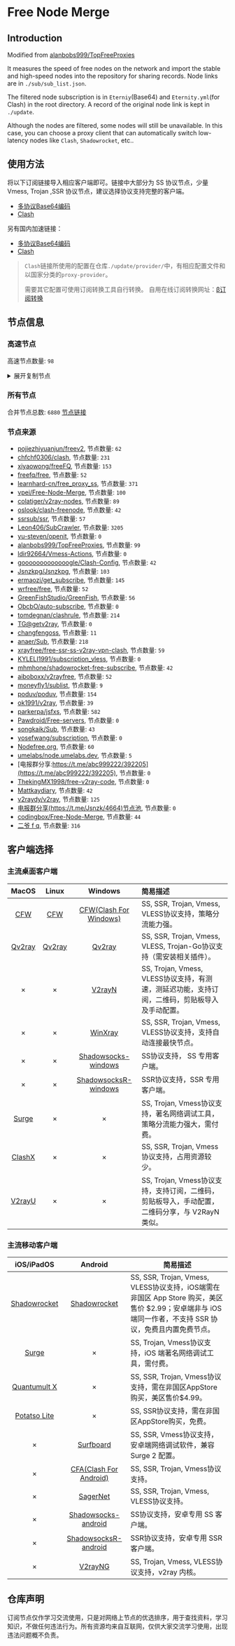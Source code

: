 # Free Node Merge

## Introduction
Modified from [alanbobs999/TopFreeProxies](https://github.com/alanbobs999/TopFreeProxies)

It measures the speed of free nodes on the network and import the stable and high-speed nodes into the repository for sharing records. Node links are in `./sub/sub_list.json`.

The filtered node subscription is in `Eterniy`(Base64) and `Eternity.yml`(for Clash) in the root directory. A record of the original node link is kept in `./update`.

Although the nodes are filtered, some nodes will still be unavailable. In this case, you can choose a proxy client that can automatically switch low-latency nodes like `Clash`, `Shadowrocket`, etc..

## 使用方法
将以下订阅链接导入相应客户端即可。链接中大部分为 SS 协议节点，少量 Vmess, Trojan ,SSR 协议节点，建议选择协议支持完整的客户端。

- [多协议Base64编码](https://raw.githubusercontent.com/arlenWKX/Free-Node-Merge/master/Eternity)
- [Clash](https://raw.githubusercontent.com/arlenWKX/Free-Node-Merge/main/Eternity.yml)

另有国内加速链接：

- [多协议Base64编码](https://cdn.jsdelivr.net/gh/arlenWKX/Free-Node-Merge@main/Eternity)
- [Clash](https://cdn.jsdelivr.net/gh/arlenWKX/Free-Node-Merge@main/Eternity.yml)

>`Clash`链接所使用的配置在仓库`./update/provider/`中，有相应配置文件和以国家分类的`proxy-provider`。
>
>需要其它配置可使用订阅转换工具自行转换。
>自用在线订阅转换网址：[β订阅转换](https://sc.vercel.app/)

## 节点信息
### 高速节点
高速节点数量: `98`
<details>
  <summary>展开复制节点</summary>

    vmess://eyJ2IjoiMiIsInBzIjoi576O5Zu9IDAzNCIsImFkZCI6InVzYS13YXNoaW5ndG9uLmx2dWZ0LmNvbSIsInBvcnQiOiI0NDMiLCJ0eXBlIjoibm9uZSIsImlkIjoiYWJhNTBkZDQtNTQ4NC0zYjA1LWIxNGEtNDY2MWNhZjg2MmQ1IiwiYWlkIjoiNCIsIm5ldCI6IndzIiwicGF0aCI6Ii93cyIsImhvc3QiOiJ1c2Etd2FzaGluZ3Rvbi5sdnVmdC5jb20iLCJ0bHMiOiJ0bHMifQ==
    vmess://eyJ2IjoiMiIsInBzIjoi576O5Zu9IDAzIFNoYXJrdGVjaCIsImFkZCI6IjIwOC45OC40OC4yIiwicG9ydCI6IjQ0MyIsInR5cGUiOiJub25lIiwiaWQiOiJhYmE1MGRkNC01NDg0LTNiMDUtYjE0YS00NjYxY2FmODYyZDUiLCJhaWQiOiI0IiwibmV0Ijoid3MiLCJwYXRoIjoiL3dzIiwiaG9zdCI6Imllc2VpMWVpLmNvbSIsInRscyI6InRscyJ9
    vmess://eyJ2IjoiMiIsInBzIjoi576O5Zu9IDAyIFBzeWNoeiIsImFkZCI6IjQ1LjM1Ljg0LjE2MiIsInBvcnQiOiI0NDMiLCJ0eXBlIjoibm9uZSIsImlkIjoiYWJhNTBkZDQtNTQ4NC0zYjA1LWIxNGEtNDY2MWNhZjg2MmQ1IiwiYWlkIjoiNCIsIm5ldCI6IndzIiwicGF0aCI6Ii93cyIsImhvc3QiOiJ1c2EtZGFsbGFzLmx2dWZ0LmNvbSIsInRscyI6InRscyJ9
    vmess://eyJ2IjoiMiIsInBzIjoi576O5Zu9IDAxNyIsImFkZCI6IjQ1LjM1Ljg0LjE2MiIsInBvcnQiOiI0NDMiLCJ0eXBlIjoibm9uZSIsImlkIjoiYWJhNTBkZDQtNTQ4NC0zYjA1LWIxNGEtNDY2MWNhZjg2MmQ1IiwiYWlkIjoiNCIsIm5ldCI6IndzIiwicGF0aCI6Ii93cyIsImhvc3QiOiJ1c2EtZGFsbGFzLmx2dWZ0LmNvbSIsInRscyI6InRscyJ9
    vmess://eyJ2IjoiMiIsInBzIjoiX+e+juWbvV9Zb3VUdWJlOlZW56eR5oqAXzk3IiwiYWRkIjoiNDUuMzUuODQuMTYyIiwicG9ydCI6IjQ0MyIsInR5cGUiOiJub25lIiwiaWQiOiJhYmE1MGRkNC01NDg0LTNiMDUtYjE0YS00NjYxY2FmODYyZDUiLCJhaWQiOiI0IiwibmV0Ijoid3MiLCJwYXRoIjoiL3dzIiwiaG9zdCI6InVzYS1kYWxsYXMubHZ1ZnQuY29tIiwidGxzIjoidGxzIn0=
    vmess://eyJ2IjoiMiIsInBzIjoi576O5Zu9IDA2IFNlcnZlck1hbmlhIiwiYWRkIjoidXNhLWJ1ZmZhbG8ubHZ1ZnQuY29tIiwicG9ydCI6IjQ0MyIsInR5cGUiOiJub25lIiwiaWQiOiJhYmE1MGRkNC01NDg0LTNiMDUtYjE0YS00NjYxY2FmODYyZDUiLCJhaWQiOiI0IiwibmV0Ijoid3MiLCJwYXRoIjoiL3dzIiwiaG9zdCI6InVzYS1idWZmYWxvLmx2dWZ0LmNvbSIsInRscyI6InRscyJ9
    vmess://eyJ2IjoiMiIsInBzIjoi576O5Zu9IDA1IFNlcnZlck1hbmlhIiwiYWRkIjoiMTkyLjE4Ni4xMjkuNjYiLCJwb3J0IjoiNDQzIiwidHlwZSI6Im5vbmUiLCJpZCI6ImFiYTUwZGQ0LTU0ODQtM2IwNS1iMTRhLTQ2NjFjYWY4NjJkNSIsImFpZCI6IjQiLCJuZXQiOiJ3cyIsInBhdGgiOiIvd3MiLCJob3N0IjoidXNhLWJ1ZmZhbG8ubHZ1ZnQuY29tIiwidGxzIjoidGxzIn0=
    vmess://eyJ2IjoiMiIsInBzIjoi576O5Zu9IDAzMCIsImFkZCI6InVzYS1kYWxsYXMubHZ1ZnQuY29tIiwicG9ydCI6IjQ0MyIsInR5cGUiOiJub25lIiwiaWQiOiJhYmE1MGRkNC01NDg0LTNiMDUtYjE0YS00NjYxY2FmODYyZDUiLCJhaWQiOiI0IiwibmV0Ijoid3MiLCJwYXRoIjoiL3dzIiwiaG9zdCI6InVzYS1kYWxsYXMubHZ1ZnQuY29tIiwidGxzIjoidGxzIn0=
    trojan://ae71ffdc-3206-3b4d-3f4e-e3b63684a556@lsj03.wangxd.life:3052?allowInsecure=0#US_https%3A%2F%2F1808.ga%20%20%20Node_211
    trojan://ae71ffdc-3206-3b4d-3f4e-e3b63684a556@lsj03.wangxd.life:3052?allowInsecure=0#US_https%3A%2F%2F1808.ga%20%20%20Node_307
    vmess://eyJ2IjoiMiIsInBzIjoi576O5Zu9IDAyNiIsImFkZCI6IjQ1LjM1Ljg0LjE2MiIsInBvcnQiOiI0NDMiLCJ0eXBlIjoibm9uZSIsImlkIjoiYWJhNTBkZDQtNTQ4NC0zYjA1LWIxNGEtNDY2MWNhZjg2MmQ1IiwiYWlkIjoiNCIsIm5ldCI6IndzIiwicGF0aCI6Ii93cyIsImhvc3QiOiJ1c2EtZGFsbGFzLmx2dWZ0LmNvbSIsInRscyI6InRscyJ9
    ss://YWVzLTI1Ni1jZmI6Yndoc2tyc2tyMDM@104.243.25.95:253#%28Youtube%E6%8A%80%E6%9C%AF%E5%88%86%E4%BA%AB%E5%AE%A4%29%F0%9F%87%BA%F0%9F%87%B8%E7%BE%8E%E5%9B%BD
    ss://Y2hhY2hhMjAtaWV0Zi1wb2x5MTMwNTpHIXlCd1BXSDNWYW8@72.140.224.197:802#%3A%E5%8A%A0%E6%8B%BF%E5%A4%A7-ss-72.140.224.197%3A802-%E8%A2%AB%E5%A2%99-%E7%9B%B4%E8%BF%9E-%E8%A7%A3%E9%94%81%E5%8A%A0%E6%8B%BF%E5%A4%A7%E5%9C%B0%E5%8C%BANF%E9%9D%9E%E8%87%AA%E5%88%B6%E5%89%A7
    vmess://eyJ2IjoiMiIsInBzIjoi576O5Zu9IDAxOCIsImFkZCI6IjQ1LjM1Ljg0LjE2MiIsInBvcnQiOiI0NDMiLCJ0eXBlIjoibm9uZSIsImlkIjoiYWJhNTBkZDQtNTQ4NC0zYjA1LWIxNGEtNDY2MWNhZjg2MmQ1IiwiYWlkIjoiNCIsIm5ldCI6IndzIiwicGF0aCI6Ii93cyIsImhvc3QiOiJ1c2EtZGFsbGFzLmx2dWZ0LmNvbSIsInRscyI6InRscyJ9
    ss://YWVzLTI1Ni1jZmI6Yndoc2tyc2tyMDM@104.243.25.95:253#%28Youtube%E6%8A%80%E6%9C%AF%E5%88%86%E4%BA%AB%E5%AE%A4%29%F0%9F%87%BA%F0%9F%87%B8%E7%BE%8E%E5%9B%BD
    ss://Y2hhY2hhMjAtaWV0Zi1wb2x5MTMwNTpHIXlCd1BXSDNWYW8@72.140.224.197:805#%3A%E5%8A%A0%E6%8B%BF%E5%A4%A7-ss-72.140.224.197%3A805-%E8%A2%AB%E5%A2%99-%E7%9B%B4%E8%BF%9E-%E8%A7%A3%E9%94%81%E5%8A%A0%E6%8B%BF%E5%A4%A7%E5%9C%B0%E5%8C%BANF%E9%9D%9E%E8%87%AA%E5%88%B6%E5%89%A7
    ss://Y2hhY2hhMjAtaWV0Zi1wb2x5MTMwNTpHIXlCd1BXSDNWYW8@72.140.224.197:802#%3A%E5%8A%A0%E6%8B%BF%E5%A4%A7-ss-72.140.224.197%3A802-%E8%A2%AB%E5%A2%99-%E7%9B%B4%E8%BF%9E-%E8%A7%A3%E9%94%81%E5%8A%A0%E6%8B%BF%E5%A4%A7%E5%9C%B0%E5%8C%BANF%E9%9D%9E%E8%87%AA%E5%88%B6%E5%89%A7
    ss://Y2hhY2hhMjAtaWV0Zi1wb2x5MTMwNTpHIXlCd1BXSDNWYW8@72.140.224.197:812#%3A%E5%8A%A0%E6%8B%BF%E5%A4%A7-ss-72.140.224.197%3A812-%E8%A2%AB%E5%A2%99-%E7%9B%B4%E8%BF%9E-%E8%A7%A3%E9%94%81%E5%8A%A0%E6%8B%BF%E5%A4%A7%E5%9C%B0%E5%8C%BANF%E9%9D%9E%E8%87%AA%E5%88%B6%E5%89%A7
    ss://Y2hhY2hhMjAtaWV0Zi1wb2x5MTMwNTpHIXlCd1BXSDNWYW8@72.140.224.197:812#%3A%E5%8A%A0%E6%8B%BF%E5%A4%A7-ss-72.140.224.197%3A812-%E8%A2%AB%E5%A2%99-%E7%9B%B4%E8%BF%9E-%E8%A7%A3%E9%94%81%E5%8A%A0%E6%8B%BF%E5%A4%A7%E5%9C%B0%E5%8C%BANF%E9%9D%9E%E8%87%AA%E5%88%B6%E5%89%A7
    ss://YWVzLTI1Ni1jZmI6Yndoc2tyc2tyMDM@104.243.30.252:246#%3A%E7%BE%8E%E5%9B%BD-ss-104.243.30.252%3A246-%E5%8F%AF%E7%94%A8-%E7%9B%B4%E8%BF%9E-%E4%BB%85%E6%94%AF%E6%8C%81%E7%BE%8E%E5%9B%BD%E5%9C%B0%E5%8C%BANF%E8%87%AA%E5%88%B6%E5%89%A7
    ss://Y2hhY2hhMjAtaWV0Zi1wb2x5MTMwNTpHIXlCd1BXSDNWYW8@72.140.224.197:805#%3A%E5%8A%A0%E6%8B%BF%E5%A4%A7-ss-72.140.224.197%3A805-%E8%A2%AB%E5%A2%99-%E7%9B%B4%E8%BF%9E-%E8%A7%A3%E9%94%81%E5%8A%A0%E6%8B%BF%E5%A4%A7%E5%9C%B0%E5%8C%BANF%E9%9D%9E%E8%87%AA%E5%88%B6%E5%89%A7
    trojan://71b55a84-3fac-4458-abff-eaad79219c91@jgwld3.gaox.ml:443?allowInsecure=0#%E8%BF%99%E4%BA%9B%E8%8A%82%E7%82%B9%E5%8F%AA%E8%83%BD%E5%A4%87%E7%94%A8%E6%88%96%E8%80%85%E9%98%B2%E6%AD%A2%E5%A4%B1%E8%81%94%EF%BC%8C%E8%99%BD%E7%84%B6%E8%B4%A8%E9%87%8F%E5%B9%B6%E4%B8%8D%E6%98%AF%E5%BE%88%E5%A5%BD%EF%BC%8C%E4%B9%9F%E8%AF%B7%E4%BD%8E%E8%B0%83%E4%BD%BF%E7%94%A8%3A%29
    trojan://71b55a84-3fac-4458-abff-eaad79219c91@jgwld3.gaox.ml:443?allowInsecure=1#mattkaydiary.com%7C%E8%8B%B1%E5%9B%BD%28GB%29United%2BKiongdom%2FSlough_27
    trojan://c0276440-f163-4f40-a08c-78b158ce6c4f@s3.upyun.online:12340?allowInsecure=0&sni=free.upyun.online#JP_https%3A%2F%2F1808.ga%20%20%20Node_185
    ss://Y2hhY2hhMjAtaWV0Zi1wb2x5MTMwNTpHIXlCd1BXSDNWYW8@51.161.118.38:805#CA%E5%8A%A0%E6%8B%BF%E5%A4%A7%28Youtube%E6%8A%80%E6%9C%AF%E5%88%86%E4%BA%AB%E5%AE%A4%29
    vmess://eyJ2IjoiMiIsInBzIjoibWF0dGtheWRpYXJ5LmNvbXznvo7lm70oVVMpVVNBL1Nhbkpvc2VfMjQiLCJhZGQiOiIxNTUuMjQ4LjIwMi4yMDMiLCJwb3J0IjoiMTQ1NjQiLCJ0eXBlIjoibm9uZSIsImlkIjoiNGEwZGEzNzktYTdjYy00Mzg5LTg4ZDctNDU1MTRiODk2ODgzIiwiYWlkIjoiMCIsIm5ldCI6InRjcCIsInBhdGgiOiIvIiwiaG9zdCI6IiIsInRscyI6IiJ9
    ss://Y2hhY2hhMjAtaWV0Zi1wb2x5MTMwNTpHIXlCd1BXSDNWYW8@51.161.118.38:805#CA%E5%8A%A0%E6%8B%BF%E5%A4%A7%28Youtube%E6%8A%80%E6%9C%AF%E5%88%86%E4%BA%AB%E5%AE%A4%29
    vmess://eyJ2IjoiMiIsInBzIjoi6I235YWwIiwiYWRkIjoiMjAuMTIzLjE4Ny4yMTIiLCJwb3J0IjoiMjc5MzEiLCJ0eXBlIjoibm9uZSIsImlkIjoiMjU2ZWFlNDEtMGI4Zi00ZmFhLWJjZTgtNjM2NjAxMWRjMTlmIiwiYWlkIjoiMCIsIm5ldCI6InRjcCIsInBhdGgiOiIvIiwiaG9zdCI6IjAwMDEudXMuZ2VuenBuLmNvbSIsInRscyI6IiJ9
    vmess://eyJ2IjoiMiIsInBzIjoiLeW+t+WbvS03OC40Ni4yNDQuMzQiLCJhZGQiOiI3OC40Ni4yNDQuMzQiLCJwb3J0IjoiMzM2NTUiLCJ0eXBlIjoidm1lc3MiLCJpZCI6ImI0MTMwM2I0LWUyYzgtNDc3MS1jYjZjLWVmNjIyNDRhNzYyMSIsImFpZCI6IjY0IiwibmV0IjoidGNwIiwicGF0aCI6Ii8iLCJob3N0IjoiIiwidGxzIjoiIn0=
    ss://YWVzLTI1Ni1jZmI6Y3A4cFJTVUF5TGhUZlZXSA@213.183.59.185:9064#%28Youtube%E6%8A%80%E6%9C%AF%E5%88%86%E4%BA%AB%E5%AE%A4%29%F0%9F%87%B3%F0%9F%87%B1%E8%8D%B7%E5%85%B0%205
    vmess://eyJ2IjoiMiIsInBzIjoi5b635Zu9IDAwMSIsImFkZCI6Ijc4LjQ2LjI0NC4zNCIsInBvcnQiOiIzMzY1NSIsInR5cGUiOiJub25lIiwiaWQiOiJiNDEzMDNiNC1lMmM4LTQ3NzEtY2I2Yy1lZjYyMjQ0YTc2MjEiLCJhaWQiOiI2NCIsIm5ldCI6InRjcCIsInBhdGgiOiIvcmF5IiwiaG9zdCI6IjQyNmhrLmZhbnM4Lnh5eiIsInRscyI6IiJ9
    ss://Y2hhY2hhMjAtaWV0Zi1wb2x5MTMwNTpHIXlCd1BXSDNWYW8@51.161.118.38:805#CA%E5%8A%A0%E6%8B%BF%E5%A4%A7%28Youtube%E6%8A%80%E6%9C%AF%E5%88%86%E4%BA%AB%E5%AE%A4%29
    vmess://eyJ2IjoiMiIsInBzIjoi576O5Zu9IDAxNCIsImFkZCI6IjIwLjEyMy4xODcuMjEyIiwicG9ydCI6IjI3OTMxIiwidHlwZSI6Im5vbmUiLCJpZCI6IjI1NmVhZTQxLTBiOGYtNGZhYS1iY2U4LTYzNjYwMTFkYzE5ZiIsImFpZCI6IjAiLCJuZXQiOiJ0Y3AiLCJwYXRoIjoiLyIsImhvc3QiOiJoay5hcXZwbi5tZSIsInRscyI6IiJ9
    vmess://eyJ2IjoiMiIsInBzIjoi576O5Zu9IDAyNCIsImFkZCI6IjIwLjEyMy4xODcuMjEyIiwicG9ydCI6IjI3OTMxIiwidHlwZSI6Im5vbmUiLCJpZCI6IjI1NmVhZTQxLTBiOGYtNGZhYS1iY2U4LTYzNjYwMTFkYzE5ZiIsImFpZCI6IjAiLCJuZXQiOiJ0Y3AiLCJwYXRoIjoiLyIsImhvc3QiOiJoay5hcXZwbi5tZSIsInRscyI6IiJ9
    vmess://eyJ2IjoiMiIsInBzIjoi6Iqs5YWwIiwiYWRkIjoiMTU0Ljg0LjEuMTU0IiwicG9ydCI6IjQ0MyIsInR5cGUiOiJub25lIiwiaWQiOiIxMzBjOWYyZS00MmIxLTRlYmYtYjM0NS1lMjY0NTZhMDYxZjkiLCJhaWQiOiI2NCIsIm5ldCI6IndzIiwicGF0aCI6Ii9wYXRoLzE4MTAxMjEyMzQzMyIsImhvc3QiOiJ3d3cuMDUyMjIwMjcueHl6IiwidGxzIjoidGxzIn0=
    ss://YWVzLTI1Ni1jZmI6YTNHRll0MzZTbTgyVnlzOQ@213.183.59.185:9000#%28Youtube%E6%8A%80%E6%9C%AF%E5%88%86%E4%BA%AB%E5%AE%A4%29%F0%9F%87%B3%F0%9F%87%B1%E8%8D%B7%E5%85%B0%202
    vmess://eyJ2IjoiMiIsInBzIjoi5b635Zu9IDAwMSIsImFkZCI6Ijc4LjQ2LjI0NC4zNCIsInBvcnQiOiIzMzY1NSIsInR5cGUiOiJub25lIiwiaWQiOiJiNDEzMDNiNC1lMmM4LTQ3NzEtY2I2Yy1lZjYyMjQ0YTc2MjEiLCJhaWQiOiI2NCIsIm5ldCI6InRjcCIsInBhdGgiOiIvY2hjYXIiLCJob3N0IjoiIiwidGxzIjoiIn0=
    vmess://eyJ2IjoiMiIsInBzIjoi576O5Zu9IDAxOSIsImFkZCI6IjIwLjEyMy4xODcuMjEyIiwicG9ydCI6IjI3OTMxIiwidHlwZSI6Im5vbmUiLCJpZCI6IjI1NmVhZTQxLTBiOGYtNGZhYS1iY2U4LTYzNjYwMTFkYzE5ZiIsImFpZCI6IjAiLCJuZXQiOiJ0Y3AiLCJwYXRoIjoiL3dzIiwiaG9zdCI6InVzYS1kYWxsYXMubHZ1ZnQuY29tIiwidGxzIjoiIn0=
    vmess://eyJ2IjoiMiIsInBzIjoi6Iqs5YWwIiwiYWRkIjoiMTU0Ljg0LjEuMTU0IiwicG9ydCI6IjQ0MyIsInR5cGUiOiJub25lIiwiaWQiOiIxMzBjOWYyZS00MmIxLTRlYmYtYjM0NS1lMjY0NTZhMDYxZjkiLCJhaWQiOiI2NCIsIm5ldCI6IndzIiwicGF0aCI6Ii9wYXRoLzE4MTAxMjEyMzQzMyIsImhvc3QiOiJ3d3cuMDUyMjIwMjcueHl6IiwidGxzIjoidGxzIn0=
    ss://YWVzLTI1Ni1jZmI6VE4yWXFnaHhlRkRLWmZMVQ@152.89.210.84:9037#%28Youtube%E6%8A%80%E6%9C%AF%E5%88%86%E4%BA%AB%E5%AE%A4%29%F0%9F%87%AC%F0%9F%87%A7%E8%8B%B1%E5%9B%BD%2024
    ss://YWVzLTI1Ni1jZmI6VE4yWXFnaHhlRkRLWmZMVQ@152.89.210.84:9037#%28Youtube%E6%8A%80%E6%9C%AF%E5%88%86%E4%BA%AB%E5%AE%A4%29%F0%9F%87%AC%F0%9F%87%A7%E8%8B%B1%E5%9B%BD%2024
    vmess://eyJ2IjoiMiIsInBzIjoi6L+Z5Lqb6IqC54K55Y+q6IO95aSH55So5oiW6ICF6Ziy5q2i5aSx6IGU77yM6Jm954S26LSo6YeP5bm25LiN5piv5b6I5aW977yM5Lmf6K+35L2O6LCD5L2/55SoOikiLCJhZGQiOiIxNTUuMjQ4LjIwMi4yMDMiLCJwb3J0IjoiMTQ1NjQiLCJ0eXBlIjoibm9uZSIsImlkIjoiNGEwZGEzNzktYTdjYy00Mzg5LTg4ZDctNDU1MTRiODk2ODgzIiwiYWlkIjoiMCIsIm5ldCI6InRjcCIsInBhdGgiOiIvd3MiLCJob3N0IjoiMTU1LjI0OC4yMDIuMjAzIiwidGxzIjoiIn0=
    vmess://eyJ2IjoiMiIsInBzIjoi576O5Zu9IDA0MyIsImFkZCI6IjE1NS4yNDguMjAyLjIwMyIsInBvcnQiOiIxNDU2NCIsInR5cGUiOiJub25lIiwiaWQiOiI0YTBkYTM3OS1hN2NjLTQzODktODhkNy00NTUxNGI4OTY4ODMiLCJhaWQiOiIwIiwibmV0IjoidGNwIiwicGF0aCI6Ii93cyIsImhvc3QiOiIiLCJ0bHMiOiIifQ==
    ss://Y2hhY2hhMjAtaWV0Zi1wb2x5MTMwNTpHIXlCd1BXSDNWYW8@162.251.61.221:802#%3A%E7%BE%8E%E5%9B%BD-ss-162.251.61.221%3A802-%E8%A2%AB%E5%A2%99-%E7%9B%B4%E8%BF%9E-%E8%A7%A3%E9%94%81%E7%BE%8E%E5%9B%BD%E5%9C%B0%E5%8C%BANF%E9%9D%9E%E8%87%AA%E5%88%B6%E5%89%A7
    vmess://eyJ2IjoiMiIsInBzIjoiWzA1LTIyXXxvc2xvb2t8576O5Zu9KFVTKVVTQS9TYW5Kb3NlXzIxIiwiYWRkIjoiMTU1LjI0OC4yMDIuMjAzIiwicG9ydCI6IjE0NTY0IiwidHlwZSI6Im5vbmUiLCJpZCI6IjRhMGRhMzc5LWE3Y2MtNDM4OS04OGQ3LTQ1NTE0Yjg5Njg4MyIsImFpZCI6IjAiLCJuZXQiOiJ0Y3AiLCJwYXRoIjoiL3JheSIsImhvc3QiOiIiLCJ0bHMiOiIifQ==
    ss://YWVzLTI1Ni1jZmI6UzdLd1V1N3lCeTU4UzNHYQ@213.183.53.221:9042#%EF%BD%9CRU%EF%BD%9C%E4%BF%84%E7%BD%97%EF%BF%BD%206
    vmess://eyJ2IjoiMiIsInBzIjoiWzA1LTIzXXxvc2xvb2t8576O5Zu9KFVTKVVTQS9TYW5Kb3NlXzIxIiwiYWRkIjoiMTU1LjI0OC4yMDIuMjAzIiwicG9ydCI6IjE0NTY0IiwidHlwZSI6Im5vbmUiLCJpZCI6IjRhMGRhMzc5LWE3Y2MtNDM4OS04OGQ3LTQ1NTE0Yjg5Njg4MyIsImFpZCI6IjAiLCJuZXQiOiJ0Y3AiLCJwYXRoIjoiL3JheSIsImhvc3QiOiIiLCJ0bHMiOiIifQ==
    ss://YWVzLTI1Ni1jZmI6R0E5S3plRWd2ZnhOcmdtTQ@213.183.53.179:9019#%E4%BF%84%E7%BD%97%E6%96%AF%E8%81%94%E9%82%A6%28TG%E9%A2%91%E9%81%93%3A%40poduvjd%29
    ss://YWVzLTI1Ni1jZmI6R0E5S3plRWd2ZnhOcmdtTQ@213.183.53.179:9019#%E4%BF%84%E7%BD%97%E6%96%AF%E8%81%94%E9%82%A6%28TG%E9%A2%91%E9%81%93%3A%40poduvjd%29
    ss://YWVzLTI1Ni1jZmI6U241QjdqVHFyNzZhQ0pUOA@213.183.53.200:9097#RU_https%3A%2F%2F1808.ga%20%20%20Node_256
    vmess://eyJ2IjoiMiIsInBzIjoiWzA1LTIzXXxvc2xvb2t8576O5Zu9KFVTKVVTQS9TYW5Kb3NlXzEzIiwiYWRkIjoiMTU1LjI0OC4yMDIuMjAzIiwicG9ydCI6IjE0NTY0IiwidHlwZSI6Im5vbmUiLCJpZCI6IjRhMGRhMzc5LWE3Y2MtNDM4OS04OGQ3LTQ1NTE0Yjg5Njg4MyIsImFpZCI6IjAiLCJuZXQiOiJ0Y3AiLCJwYXRoIjoiLyIsImhvc3QiOiIiLCJ0bHMiOiIifQ==
    vmess://eyJ2IjoiMiIsInBzIjoiZ2l0aHViLmNvbS9mcmVlZnEgLSDnvo7lm71BbWF6b24gRUMy5pyN5Yqh5ZmoIDQzIiwiYWRkIjoiZG91YmFuLmJhYmF6aHVqaS5jb20iLCJwb3J0IjoiNDQzIiwidHlwZSI6Im5vbmUiLCJpZCI6IjI3ODQ4NzM5LTdlNjItNDEzOC05ZmQzLTA5OGE2Mzk2NGI2YiIsImFpZCI6IjAiLCJuZXQiOiJ3cyIsInBhdGgiOiIvbW92aWVzIiwiaG9zdCI6ImRvdWJhbi5iYWJhemh1amkuY29tIiwidGxzIjoidGxzIn0=
    ss://YWVzLTI1Ni1jZmI6THAyN3JxeUpxNzJiWnNxWA@213.183.53.214:9045#%E4%BF%84%E7%BD%97%E6%96%AF%E8%81%94%E9%82%A6%28TG%E9%A2%91%E9%81%93%3A%40poduvjd%29
    ss://YWVzLTI1Ni1nY206eDIzWjRMR2tHRGtUaFo5S2F6NERVUlFw@185.99.3.108:40093#BA%E6%B3%A2%E9%BB%91%28Youtube%E6%8A%80%E6%9C%AF%E5%88%86%E4%BA%AB%E5%AE%A4%29
    ss://YWVzLTI1Ni1jZmI6SmRtUks5Z01FcUZnczhuUA@5.183.179.148:9003#DE_https%3A%2F%2F1808.ga%20%20%20Node_242
    ss://YWVzLTI1Ni1jZmI6VVRKQTU3eXBrMlhLUXBubQ@185.126.116.124:9033#%28Youtube%E6%8A%80%E6%9C%AF%E5%88%86%E4%BA%AB%E5%AE%A4%29%F0%9F%87%A8%F0%9F%87%AD%E7%91%9E%E5%A3%AB
    ss://Y2hhY2hhMjAtaWV0Zi1wb2x5MTMwNTpHIXlCd1BXSDNWYW8@38.68.134.196:805#%3A%E7%BE%8E%E5%9B%BD-ss-38.68.134.196%3A805-%E8%A2%AB%E5%A2%99-%E7%9B%B4%E8%BF%9E-%E8%A7%A3%E9%94%81%E7%BE%8E%E5%9B%BD%E5%9C%B0%E5%8C%BANF%E9%9D%9E%E8%87%AA%E5%88%B6%E5%89%A7
    ss://YWVzLTI1Ni1jZmI6R2VyZWdldFI4Y3ZRSHpZcg@213.183.53.198:9030#%E4%BF%84%E7%BD%97%E6%96%AF%E8%81%94%E9%82%A6%28TG%E9%A2%91%E9%81%93%3A%40poduvjd%29
    ss://YWVzLTI1Ni1jZmI6THAyN3JxeUpxNzJiWnNxWA@5.183.179.148:9045#%28Youtube%E6%8A%80%E6%9C%AF%E5%88%86%E4%BA%AB%E5%AE%A4%29%F0%9F%87%A9%F0%9F%87%AA%E5%BE%B7%E5%9B%BD%207
    ss://YWVzLTI1Ni1jZmI6QndjQVVaazhoVUZBa0RHTg@5.183.179.148:9031#%28Youtube%E6%8A%80%E6%9C%AF%E5%88%86%E4%BA%AB%E5%AE%A4%29%F0%9F%87%A9%F0%9F%87%AA%E5%BE%B7%E5%9B%BD%2040
    vmess://eyJ2IjoiMiIsInBzIjoi576O5Zu9IDAyNSIsImFkZCI6IjIzLjk0LjEyMC4xOSIsInBvcnQiOiIyODU1NCIsInR5cGUiOiJub25lIiwiaWQiOiI0YTRjOTZjNS03YjhiLTQ2MTItYzcxNS02YjkxYTljMzRkMDciLCJhaWQiOiI2NCIsIm5ldCI6InRjcCIsInBhdGgiOiIvd3MiLCJob3N0IjoibHZ1ZnQuY29tIiwidGxzIjoiIn0=
    ss://YWVzLTI1Ni1jZmI6THAyN3JxeUpxNzJiWnNxWA@213.183.53.214:9045#%E4%BF%84%E7%BD%97%E6%96%AF%E8%81%94%E9%82%A6%28TG%E9%A2%91%E9%81%93%3A%40poduvjd%29
    vmess://eyJ2IjoiMiIsInBzIjoiKFlvdXR1YmXmioDmnK/liIbkuqvlrqQp8J+Hs/Cfh7HojbflhbAgNyIsImFkZCI6IjIzLjk0LjEyMC4xOSIsInBvcnQiOiIyODU1NCIsInR5cGUiOiJub25lIiwiaWQiOiI0YTRjOTZjNS03YjhiLTQ2MTItYzcxNS02YjkxYTljMzRkMDciLCJhaWQiOiIwIiwibmV0IjoidGNwIiwicGF0aCI6Ii8iLCJob3N0IjoiZmhjYW1kMi5nYW94Lm1sIiwidGxzIjoiIn0=
    vmess://eyJ2IjoiMiIsInBzIjoiLee+juWbvS0yMy45NC4xMjAuMTkiLCJhZGQiOiIyMy45NC4xMjAuMTkiLCJwb3J0IjoiMjg1NTQiLCJ0eXBlIjoidm1lc3MiLCJpZCI6IjRhNGM5NmM1LTdiOGItNDYxMi1jNzE1LTZiOTFhOWMzNGQwNyIsImFpZCI6IjY0IiwibmV0IjoidGNwIiwicGF0aCI6Ii8iLCJob3N0IjoiIiwidGxzIjoiIn0=
    vmess://eyJ2IjoiMiIsInBzIjoiKFlvdXR1YmXmioDmnK/liIbkuqvlrqQp8J+Hs/Cfh7HojbflhbAgNyIsImFkZCI6IjIzLjk0LjEyMC4xOSIsInBvcnQiOiIyODU1NCIsInR5cGUiOiJub25lIiwiaWQiOiI0YTRjOTZjNS03YjhiLTQ2MTItYzcxNS02YjkxYTljMzRkMDciLCJhaWQiOiIwIiwibmV0IjoidGNwIiwicGF0aCI6Ii8iLCJob3N0IjoiZmhjYW1kMi5nYW94Lm1sIiwidGxzIjoiIn0=
    vmess://eyJ2IjoiMiIsInBzIjoi576O5Zu9IDAyNSIsImFkZCI6IjIzLjk0LjEyMC4xOSIsInBvcnQiOiIyODU1NCIsInR5cGUiOiJub25lIiwiaWQiOiI0YTRjOTZjNS03YjhiLTQ2MTItYzcxNS02YjkxYTljMzRkMDciLCJhaWQiOiI2NCIsIm5ldCI6InRjcCIsInBhdGgiOiIvd3MiLCJob3N0IjoidXNhLWRhbGxhcy5sdnVmdC5jb20iLCJ0bHMiOiIifQ==
    ss://YWVzLTI1Ni1jZmI6RVhOM1MzZVFwakU3RUp1OA@185.126.116.124:9027#%28Youtube%E6%8A%80%E6%9C%AF%E5%88%86%E4%BA%AB%E5%AE%A4%29%F0%9F%87%A8%F0%9F%87%AD%E7%91%9E%E5%A3%AB%206
    ss://YWVzLTI1Ni1jZmI6dkRTOUcycA@185.4.65.6:21247#github.com%2Ffreefq%20-%20%E4%BF%84%E7%BD%97%E6%96%AF%20%2023
    ss://YWVzLTI1Ni1jZmI6R2VyZWdldFI4Y3ZRSHpZcg@213.183.53.198:9030#%E4%BF%84%E7%BD%97%E6%96%AF%20002
    ss://YWVzLTI1Ni1jZmI6ZjYzZ2c4RXJ1RG5Vcm16NA@5.183.179.141:9010#%28Youtube%E6%8A%80%E6%9C%AF%E5%88%86%E4%BA%AB%E5%AE%A4%29%F0%9F%87%A9%F0%9F%87%AA%E5%BE%B7%E5%9B%BD%2034
    trojan://f736834f-1fc8-4738-9884-9afe0eb0d818@jp2.trojan.tel:443?allowInsecure=0#Relay_%F0%9F%87%AF%F0%9F%87%B5JP-%F0%9F%87%AF%F0%9F%87%B5JP_33
    ss://YWVzLTI1Ni1jZmI6dkRTOUcycA@185.4.65.6:21247#%3A%E4%BF%84%E7%BD%97%E6%96%AF-ss-185.4.65.6%3A21247-%E5%8F%AF%E7%94%A8-%E4%B8%AD%E8%BD%AC%3A37.252.1.212-%E4%BB%85%E6%94%AF%E6%8C%81%E4%BF%84%E7%BD%97%E6%96%AF%E8%81%94%E9%82%A6%E5%9C%B0%E5%8C%BANF%E8%87%AA%E5%88%B6%E5%89%A7
    ss://YWVzLTI1Ni1jZmI6dkRTOUcycA@185.4.65.6:21247#Relay_%F0%9F%87%B7%F0%9F%87%BARU-%F0%9F%87%B7%F0%9F%87%BARU_51
    vmess://eyJ2IjoiMiIsInBzIjoi6I235YWwIiwiYWRkIjoibm52LmNoaXRhY2RuLnh5eiIsInBvcnQiOiI1NDI0MiIsInR5cGUiOiJub25lIiwiaWQiOiJmMjM5M2Q4Mi05NGM0LTRiMTItODI2Ny0yOTNhNzUwMGU0ODciLCJhaWQiOiIwIiwibmV0IjoidGNwIiwicGF0aCI6Ii83MWg0YjNzMWY1MyIsImhvc3QiOiJubnYuY2hpdGFjZG4ueHl6IiwidGxzIjoiIn0=
    vmess://eyJ2IjoiMiIsInBzIjoi5q+U5Yip5pe2IiwiYWRkIjoiMTk4LjIuMjAwLjExNiIsInBvcnQiOiI0NDMiLCJ0eXBlIjoibm9uZSIsImlkIjoiNDE4MDQ4YWYtYTI5My00Yjk5LTliMGMtOThjYTM1ODBkZDI0IiwiYWlkIjoiNjQiLCJuZXQiOiJ3cyIsInBhdGgiOiIvcGF0aC8xODEwMTIxMjM0MzMiLCJob3N0Ijoid3d3LjY4NDc4NTIwLnh5eiIsInRscyI6InRscyJ9
    ss://YWVzLTI1Ni1jZmI6WnBORERLUnU5TWFnTnZhZg@152.89.210.84:9015#-GB-%E5%A4%A7%E7%B1%B3%E7%B2%A5_8
    vmess://eyJ2IjoiMiIsInBzIjoi6I235YWwIiwiYWRkIjoibm52LmNoaXRhY2RuLnh5eiIsInBvcnQiOiI1NDI0MiIsInR5cGUiOiJub25lIiwiaWQiOiJmMjM5M2Q4Mi05NGM0LTRiMTItODI2Ny0yOTNhNzUwMGU0ODciLCJhaWQiOiIwIiwibmV0IjoidGNwIiwicGF0aCI6Ii8iLCJob3N0Ijoibm52LmNoaXRhY2RuLnh5eiIsInRscyI6IiJ9
    vmess://eyJ2IjoiMiIsInBzIjoiQFNTUlNVQi1WMDQt5LuY6LS55o6o6I2QOnN1by55dC9zc3JzdWIiLCJhZGQiOiJubnYuY2hpdGFjZG4ueHl6IiwicG9ydCI6IjU0MjQyIiwidHlwZSI6Im5vbmUiLCJpZCI6ImYyMzkzZDgyLTk0YzQtNGIxMi04MjY3LTI5M2E3NTAwZTQ4NyIsImFpZCI6IjAiLCJuZXQiOiJ0Y3AiLCJwYXRoIjoiLyIsImhvc3QiOiJubnYuY2hpdGFjZG4ueHl6IiwidGxzIjoiIn0=
    vmess://eyJ2IjoiMiIsInBzIjoibWF0dGtheWRpYXJ5LmNvbXznvo7lm70oVVMpVVNBL1Nhbkpvc2VfMjEiLCJhZGQiOiIxNTUuMjQ4LjIwMi4yMDMiLCJwb3J0IjoiMTQ1NjQiLCJ0eXBlIjoibm9uZSIsImlkIjoiNGEwZGEzNzktYTdjYy00Mzg5LTg4ZDctNDU1MTRiODk2ODgzIiwiYWlkIjoiMCIsIm5ldCI6InRjcCIsInBhdGgiOiIvcmF5IiwiaG9zdCI6IiIsInRscyI6IiJ9
    ss://YWVzLTI1Ni1jZmI6Y3A4cFJTVUF5TGhUZlZXSA@213.183.53.198:9064#%E4%BF%84%E7%BD%97%E6%96%AF%20052
    ss://Y2hhY2hhMjAtaWV0Zi1wb2x5MTMwNTpHIXlCd1BXSDNWYW8@162.251.61.221:800#%3A%E7%BE%8E%E5%9B%BD-ss-162.251.61.221%3A800-%E8%A2%AB%E5%A2%99-%E7%9B%B4%E8%BF%9E-%E8%A7%A3%E9%94%81%E7%BE%8E%E5%9B%BD%E5%9C%B0%E5%8C%BANF%E9%9D%9E%E8%87%AA%E5%88%B6%E5%89%A7
    ss://YWVzLTI1Ni1jZmI6cDl6NUJWQURIMllGczNNTg@213.183.59.218:9040#%28Youtube%E6%8A%80%E6%9C%AF%E5%88%86%E4%BA%AB%E5%AE%A4%29%F0%9F%87%B3%F0%9F%87%B1%E8%8D%B7%E5%85%B0
    ss://YWVzLTI1Ni1jZmI6cnBnYk5uVTlyRERVNGFXWg@152.89.210.105:9094#%28Youtube%E6%8A%80%E6%9C%AF%E5%88%86%E4%BA%AB%E5%AE%A4%29%F0%9F%87%AC%F0%9F%87%A7%E8%8B%B1%E5%9B%BD%2022
    vmess://eyJ2IjoiMiIsInBzIjoi5r6z5aSn5Yip5LqaIDAwMiIsImFkZCI6IjEyOS4xNTQuNDguMjIxIiwicG9ydCI6IjM3MzcyIiwidHlwZSI6Im5vbmUiLCJpZCI6IjZmNDQ1NGE5LWU3MzItNDZjNi1jNTBmLTczZjEzZGEzMWY3YiIsImFpZCI6IjAiLCJuZXQiOiJ0Y3AiLCJwYXRoIjoiL3dzIiwiaG9zdCI6IiIsInRscyI6IiJ9
    ss://Y2hhY2hhMjAtaWV0Zi1wb2x5MTMwNTpHIXlCd1BXSDNWYW8@38.68.134.135:809#%3A%E7%BE%8E%E5%9B%BD-ss-38.68.134.135%3A809-%E8%A2%AB%E5%A2%99-%E4%B8%AD%E8%BD%AC%3A38.68.134.196-%E8%A7%A3%E9%94%81%E7%BE%8E%E5%9B%BD%E5%9C%B0%E5%8C%BANF%E9%9D%9E%E8%87%AA%E5%88%B6%E5%89%A7
    vmess://eyJ2IjoiMiIsInBzIjoi6I235YWwIDA2NCIsImFkZCI6Im5udi5jaGl0YWNkbi54eXoiLCJwb3J0IjoiNTQyNDIiLCJ0eXBlIjoibm9uZSIsImlkIjoiZjIzOTNkODItOTRjNC00YjEyLTgyNjctMjkzYTc1MDBlNDg3IiwiYWlkIjoiMCIsIm5ldCI6InRjcCIsInBhdGgiOiIvaW5kZXgiLCJob3N0Ijoibm52LmNoaXRhY2RuLnh5eiIsInRscyI6IiJ9
    vmess://eyJ2IjoiMiIsInBzIjoiZ2l0aHViLmNvbS9mcmVlZnEgLSDkvIrmnJcgIDMxIiwiYWRkIjoic3J2Zi5teWFuZHJvaWRwbHVzMS5pciIsInBvcnQiOiI4MCIsInR5cGUiOiJub25lIiwiaWQiOiJjMTIxNGMyNi1mMGZjLTJmMGEtODFiMC04NGQxMGY4ZDE0ZGMiLCJhaWQiOiIwIiwibmV0Ijoid3MiLCJwYXRoIjoiL2FwaXdzIiwiaG9zdCI6ImF3ZWlrZWppLVlvdVR1YmUiLCJ0bHMiOiIifQ==
    vmess://eyJ2IjoiMiIsInBzIjoi576O5Zu9IDAyNCIsImFkZCI6Imx2dWZ0LmNvbSIsInBvcnQiOiI0NDMiLCJ0eXBlIjoibm9uZSIsImlkIjoiYWJhNTBkZDQtNTQ4NC0zYjA1LWIxNGEtNDY2MWNhZjg2MmQ1IiwiYWlkIjoiNCIsIm5ldCI6IndzIiwicGF0aCI6Ii93cyIsImhvc3QiOiJsdnVmdC5jb20iLCJ0bHMiOiJ0bHMifQ==
    vmess://eyJ2IjoiMiIsInBzIjoi6Z+p5Zu9LTEyOS4xNTQuNDguMjIxLTA5MCIsImFkZCI6IjEyOS4xNTQuNDguMjIxIiwicG9ydCI6IjM3MzcyIiwidHlwZSI6Im5vbmUiLCJpZCI6IjZmNDQ1NGE5LWU3MzItNDZjNi1jNTBmLTczZjEzZGEzMWY3YiIsImFpZCI6IjAiLCJuZXQiOiJ0Y3AiLCJwYXRoIjoiL2Y0OTViYTFmIiwiaG9zdCI6IjEyOS4xNTQuNDguMjIxIiwidGxzIjoiIn0=
    ss://YWVzLTI1Ni1jZmI6ZjhucEtnTnpka3NzMnl0bg@152.89.210.105:9088#%28Youtube%E6%8A%80%E6%9C%AF%E5%88%86%E4%BA%AB%E5%AE%A4%29%F0%9F%87%AC%F0%9F%87%A7%E8%8B%B1%E5%9B%BD%2028
    vmess://eyJ2IjoiMiIsInBzIjoi5r6z5aSn5Yip5LqaIDAwMiIsImFkZCI6IjEyOS4xNTQuNDguMjIxIiwicG9ydCI6IjM3MzcyIiwidHlwZSI6Im5vbmUiLCJpZCI6IjZmNDQ1NGE5LWU3MzItNDZjNi1jNTBmLTczZjEzZGEzMWY3YiIsImFpZCI6IjAiLCJuZXQiOiJ0Y3AiLCJwYXRoIjoiL3dzIiwiaG9zdCI6ImFoZGFlcGg4LmNvbSIsInRscyI6IiJ9
    vmess://eyJ2IjoiMiIsInBzIjoi5r6z5aSn5Yip5LqaIDAwMSIsImFkZCI6IjEyOS4xNTQuNDguMjIxIiwicG9ydCI6IjM3MzcyIiwidHlwZSI6Im5vbmUiLCJpZCI6IjZmNDQ1NGE5LWU3MzItNDZjNi1jNTBmLTczZjEzZGEzMWY3YiIsImFpZCI6IjAiLCJuZXQiOiJ0Y3AiLCJwYXRoIjoiL3dzIiwiaG9zdCI6IiIsInRscyI6IiJ9
    vmess://eyJ2IjoiMiIsInBzIjoi6Z+p5Zu9IiwiYWRkIjoiMTI5LjE1NC40OC4yMjEiLCJwb3J0IjoiMzczNzIiLCJ0eXBlIjoibm9uZSIsImlkIjoiNmY0NDU0YTktZTczMi00NmM2LWM1MGYtNzNmMTNkYTMxZjdiIiwiYWlkIjoiMCIsIm5ldCI6InRjcCIsInBhdGgiOiIvIiwiaG9zdCI6IjEwMy4xNzMuMTU5LjE4MiIsInRscyI6IiJ9
    vmess://eyJ2IjoiMiIsInBzIjoi5qyn5rSyIiwiYWRkIjoiMTI5LjE1NC40OC4yMjEiLCJwb3J0IjoiMzczNzIiLCJ0eXBlIjoibm9uZSIsImlkIjoiNmY0NDU0YTktZTczMi00NmM2LWM1MGYtNzNmMTNkYTMxZjdiIiwiYWlkIjoiMCIsIm5ldCI6InRjcCIsInBhdGgiOiIvNTRmNjM0ZnMiLCJob3N0IjoiIiwidGxzIjoiIn0=
    vmess://eyJ2IjoiMiIsInBzIjoi6aaZ5rivKFRH6aKR6YGTOkBwb2R1dmpkKSIsImFkZCI6ImhrdDIueGN2MnIuY29tIiwicG9ydCI6IjMzMjMyIiwidHlwZSI6Im5vbmUiLCJpZCI6ImIxOTU5NjNjLTI2MzEtNDQyZC1hYjNhLTZlNzhkZjI1ZDkwNCIsImFpZCI6IjAiLCJuZXQiOiJ3cyIsInBhdGgiOiIvIiwiaG9zdCI6ImhrdDIueGN2MnIuY29tIiwidGxzIjoiIn0=
    ss://YWVzLTI1Ni1nY206WXlDQmVEZFlYNGNhZEhwQ2trbWRKTHE4@185.99.3.108:43893#BA%E6%B3%A2%E9%BB%91%28Youtube%E6%8A%80%E6%9C%AF%E5%88%86%E4%BA%AB%E5%AE%A4%29%203
    vmess://eyJ2IjoiMiIsInBzIjoi6aaZ5rivKFRH6aKR6YGTOkBwb2R1dmpkKSIsImFkZCI6ImhrdDIueGN2MnIuY29tIiwicG9ydCI6IjMzMjMyIiwidHlwZSI6Im5vbmUiLCJpZCI6ImIxOTU5NjNjLTI2MzEtNDQyZC1hYjNhLTZlNzhkZjI1ZDkwNCIsImFpZCI6IjAiLCJuZXQiOiJ3cyIsInBhdGgiOiIvIiwiaG9zdCI6ImhrdDIueGN2MnIuY29tIiwidGxzIjoiIn0=
    vmess://eyJ2IjoiMiIsInBzIjoi5b635Zu9ICA0MCIsImFkZCI6Im1jaS5teWFuZHJvaWRwbHVzMS5pciIsInBvcnQiOiI4MCIsInR5cGUiOiJub25lIiwiaWQiOiJjMTIxNGMyNi1mMGZjLTJmMGEtODFiMC04NGQxMGY4ZDE0ZGMiLCJhaWQiOiIwIiwibmV0Ijoid3MiLCJwYXRoIjoiL2FwaSIsImhvc3QiOiJtY2kubXlhbmRyb2lkcGx1czEuaXIiLCJ0bHMiOiIifQ==
    vmess://eyJ2IjoiMiIsInBzIjoi5paw5Yqg5Z2hXzE0MTQiLCJhZGQiOiJzZ3AwMi5zaGFyZWNlbnRyZS54eXoiLCJwb3J0IjoiNTgzMDkiLCJ0eXBlIjoibm9uZSIsImlkIjoiNGUyNDVlZGQtNjI5ZC00Y2IzLWFmY2EtMzIxZGVhODdhYWQ1IiwiYWlkIjoiMCIsIm5ldCI6IndzIiwicGF0aCI6Ii8iLCJob3N0Ijoic2dwMDIuc2hhcmVjZW50cmUueHl6IiwidGxzIjoiIn0=

</details>

### 所有节点
合并节点总数: `6880`
[节点链接](https://raw.githubusercontent.com/arlenWKX/Free-Node-Merge/main/sub/sub_merge.txt)

### 节点来源
- [pojiezhiyuanjun/freev2](https://github.com/pojiezhiyuanjun/freev2), 节点数量: `62`
- [chfchf0306/clash](https://github.com/chfchf0306/clash), 节点数量: `231`
- [xiyaowong/freeFQ](https://github.com/xiyaowong/freeFQ), 节点数量: `153`
- [freefq/free](https://github.com/freefq/free), 节点数量: `52`
- [learnhard-cn/free_proxy_ss](https://github.com/learnhard-cn/free_proxy_ss), 节点数量: `371`
- [vpei/Free-Node-Merge](https://github.com/vpei/Free-Node-Merge), 节点数量: `100`
- [colatiger/v2ray-nodes](https://github.com/colatiger/v2ray-nodes), 节点数量: `89`
- [oslook/clash-freenode](https://github.com/oslook/clash-freenode), 节点数量: `42`
- [ssrsub/ssr](https://github.com/ssrsub/ssr), 节点数量: `57`
- [Leon406/SubCrawler](https://github.com/Leon406/SubCrawler), 节点数量: `3205`
- [yu-steven/openit](https://github.com/yu-steven/openit), 节点数量: `0`
- [alanbobs999/TopFreeProxies](https://github.com/alanbobs999/TopFreeProxies), 节点数量: `99`
- [ldir92664/Vmess-Actions](https://github.com/ldir92664/Vmess-Actions), 节点数量: `0`
- [gooooooooooooogle/Clash-Config](https://github.com/gooooooooooooogle/Clash-Config), 节点数量: `42`
- [Jsnzkpg/Jsnzkpg](https://github.com/Jsnzkpg/Jsnzkpg), 节点数量: `103`
- [ermaozi/get_subscribe](https://github.com/ermaozi/get_subscribe), 节点数量: `145`
- [wrfree/free](https://github.com/wrfree/free), 节点数量: `52`
- [GreenFishStudio/GreenFish](https://github.com/GreenFishStudio/GreenFish), 节点数量: `56`
- [ObcbO/auto-subscribe](https://github.com/ObcbO/auto-subscribe), 节点数量: `0`
- [tomdegnan/clashrule](https://github.com/tomdegnan/clashrule), 节点数量: `214`
- [TG@getv2ray](https://t.me/getv2ray), 节点数量: `0`
- [changfengoss](https://github.com/ronghuaxueleng/get_v2), 节点数量: `11`
- [anaer/Sub](https://github.com/anaer/Sub), 节点数量: `218`
- [xrayfree/free-ssr-ss-v2ray-vpn-clash](https://github.com/xrayfree/free-ssr-ss-v2ray-vpn-clash), 节点数量: `59`
- [KYLELI1991/subscription_vless](https://github.com/KYLELI1991/subscription_vless), 节点数量: `0`
- [mhmhone/shadowrocket-free-subscribe](https://github.com/mhmhone/shadowrocket-free-subscribe), 节点数量: `42`
- [aiboboxx/v2rayfree](https://github.com/aiboboxx/v2rayfree), 节点数量: `52`
- [moneyfly1/sublist](https://github.com/moneyfly1/sublist), 节点数量: `9`
- [poduv/poduv](https://github.com/poduv/poduv), 节点数量: `154`
- [ok1991/v2ray](https://github.com/ok1991/v2ray), 节点数量: `39`
- [parkerpa/jsfxs](https://github.com/parkerpa/jsfxs), 节点数量: `582`
- [Pawdroid/Free-servers](https://github.com/Pawdroid/Free-servers), 节点数量: `0`
- [songkaik/Sub](https://github.com/songkaik/Sub), 节点数量: `43`
- [yosefwang/subscription](https://github.com/yosefwang/subscription), 节点数量: `0`
- [Nodefree.org](https://github.com/Fukki-Z/nodefree), 节点数量: `60`
- [umelabs/node.umelabs.dev](https://github.com/umelabs/node.umelabs.dev), 节点数量: `5`
- [电报群分享:https://t.me/abc999222/392205](https://t.me/abc999222/392205), 节点数量: `0`
- [ThekingMX1998/free-v2ray-code](https://github.com/ThekingMX1998/free-v2ray-code), 节点数量: `0`
- [Mattkaydiary](https://www.mattkaydiary.com), 节点数量: `42`
- [v2raydy/v2ray](https://github.com/v2raydy/v2ray), 节点数量: `125`
- [电报群分享(https://t.me/Jsnzk/4664)节点池](https://pool.jinxnet.xyz), 节点数量: `0`
- [codingbox/Free-Node-Merge](https://github.com/codingbox/), 节点数量: `44`
- [二爷 f q](https://1808.ga/), 节点数量: `316`

## 客户端选择
### 主流桌面客户端
|                            MacOS                             |                            Linux                             |                           Windows                            | 简易描述                                           |
| :----------------------------------------------------------: | :----------------------------------------------------------: | :----------------------------------------------------------: | :------------------------------------------------- |
| [CFW](https://github.com/Fndroid/clash_for_windows_pkg/releases) | [CFW](https://github.com/Fndroid/clash_for_windows_pkg/releases) | [CFW(Clash For Windows)](https://github.com/Fndroid/clash_for_windows_pkg/releases) | SS, SSR, Trojan, Vmess, VLESS协议支持，策略分流能力强。            |
|     [Qv2ray](https://github.com/Qv2ray/Qv2ray/releases)      |     [Qv2ray](https://github.com/Qv2ray/Qv2ray/releases)      |     [Qv2ray](https://github.com/Qv2ray/Qv2ray/releases)      | SS, SSR, Trojan, Vmess, VLESS, Trojan-Go协议支持（需安装相关插件）。 |
|                              ×                               |                              ×                               |      [V2rayN](https://github.com/2dust/v2rayN/releases)      | SS, Trojan, Vmess, VLESS协议支持，有测速，测延迟功能，支持订阅，二维码，剪贴板导入及手动配置。                 |
|                              ×                               |                              ×                               |    [WinXray](https://github.com/TheMRLL/winxray/releases)    | SS, SSR, Trojan, Vmess, VLESS协议支持，支持自动连接最快节点。            |
|                              ×                               |                              ×                               | [Shadowsocks-windows](https://github.com/shadowsocks/shadowsocks-windows/releases) | SS协议支持， SS 专用客户端。                                       |
|                              ×                               |                              ×                               | [ShadowsocksR-windows](https://github.com/HMBSbige/ShadowsocksR-Windows/releases) | SSR协议支持，SSR 专用客户端。                                      |
|                [Surge](https://nssurge.com/)                 |                              ×                               |                              ×                               | SS, Trojan, Vmess协议支持，著名网络调试工具，策略分流能力强大，需付费。                        |
|   [ClashX](https://github.com/yichengchen/clashX/releases)   |                              ×                               |                              ×                               | SS, SSR, Trojan, Vmess协议支持，占用资源较少。                   |
|      [V2rayU](https://github.com/yanue/V2rayU/releases)      |                              ×                               |                              ×                               | SS, Trojan, Vmess协议支持，支持订阅，二维码，剪贴板导入，手动配置，二维码分享，与 V2RayN 类似。                        |

### 主流移动客户端
|                          iOS/iPadOS                          |                           Android                            | 简易描述                                                     |
| :----------------------------------------------------------: | :----------------------------------------------------------: | ------------------------------------------------------------ |
| [Shadowrocket](https://apps.apple.com/us/app/shadowrocket/id932747118) | [Shadowrocket](https://play.google.com/store/apps/details?id=com.v2cross.proxy) | SS, SSR, Trojan, Vmess, VLESS协议支持，iOS端需在非国区 App Store 购买，美区售价 $2.99；安卓端非与 iOS 端同一作者，不支持 SSR 协议，免费且内置免费节点。 |
|                [Surge](https://nssurge.com/)                 |                              ×                               | SS, Trojan, Vmess协议支持，iOS 端著名网络调试工具，需付费。                                  |
| [Quantumult X](https://apps.apple.com/us/app/quantumult-x/id1443988620) |                              ×                               | SS, SSR, Trojan, Vmess协议支持，需在非国区AppStore购买，美区售价$4.99。 |
| [Potatso Lite](https://apps.apple.com/us/app/potatso-lite/id1239860606) |                              ×                               | SS, SSR协议支持，需在非国区AppStore购买，免费。              |
|                              ×                               | [Surfboard](https://play.google.com/store/apps/details?id=com.getsurfboard) | SS, SSR, Vmess协议支持，安卓端网络调试软件，兼容 Surge 2 配置。 |
|                              ×                               | [CFA(Clash For Android)](https://github.com/Kr328/ClashForAndroid/releases) | SS, SSR, Trojan, Vmess协议支持。                             |
|                              ×                               |  [SagerNet](https://github.com/SagerNet/SagerNet/releases)   | SS, SSR, Trojan, Vmess, VLESS协议支持。                      |
|                              ×                               | [Shadowsocks-android](https://github.com/shadowsocks/shadowsocks-android/releases) | SS协议支持，安卓专用 SS 客户端。                                                 |
|                              ×                               | [ShadowsocksR-android](https://github.com/HMBSbige/ShadowsocksR-Android/releases) | SSR协议支持，安卓专用 SSR 客户端。                                                |
|                              ×                               |     [V2rayNG](https://github.com/2dust/v2rayNG/releases)     | SS, Trojan, Vmess, VLESS协议支持，v2ray 内核。                           |


## 仓库声明
订阅节点仅作学习交流使用，只是对网络上节点的优选排序，用于查找资料，学习知识，不做任何违法行为。所有资源均来自互联网，仅供大家交流学习使用，出现违法问题概不负责。
